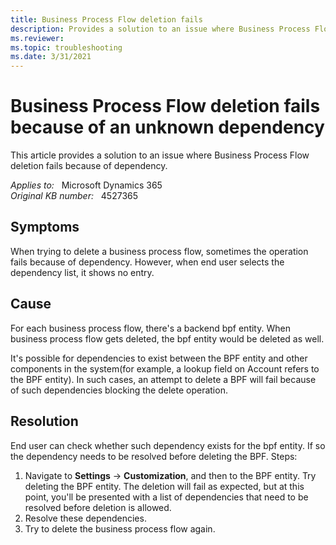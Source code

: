 ```yaml
---
title: Business Process Flow deletion fails
description: Provides a solution to an issue where Business Process Flow deletion fails because of dependency.
ms.reviewer: 
ms.topic: troubleshooting
ms.date: 3/31/2021
---
```

# Business Process Flow deletion fails because of an unknown dependency

This article provides a solution to an issue where Business Process Flow deletion fails because of dependency.

_Applies to:_ &nbsp; Microsoft Dynamics 365  
_Original KB number:_ &nbsp; 4527365

## Symptoms

When trying to delete a business process flow, sometimes the operation fails because of dependency. However, when end user selects the dependency list, it shows no entry.

## Cause

For each business process flow, there's a backend bpf entity. When business process flow gets deleted, the bpf entity would be deleted as well.

It's possible for dependencies to exist between the BPF entity and other components in the system(for example, a lookup field on Account refers to the BPF entity). In such cases, an attempt to delete a BPF will fail because of such dependencies blocking the delete operation.

## Resolution

End user can check whether such dependency exists for the bpf entity. If so the dependency needs to be resolved before deleting the BPF.
Steps:

1. Navigate to **Settings** -> **Customization**, and then to the BPF entity. Try deleting the BPF entity. The deletion will fail as expected, but at this point, you'll be presented with a list of dependencies that need to be resolved before deletion is allowed.
2. Resolve these dependencies.
3. Try to delete the business process flow again.
